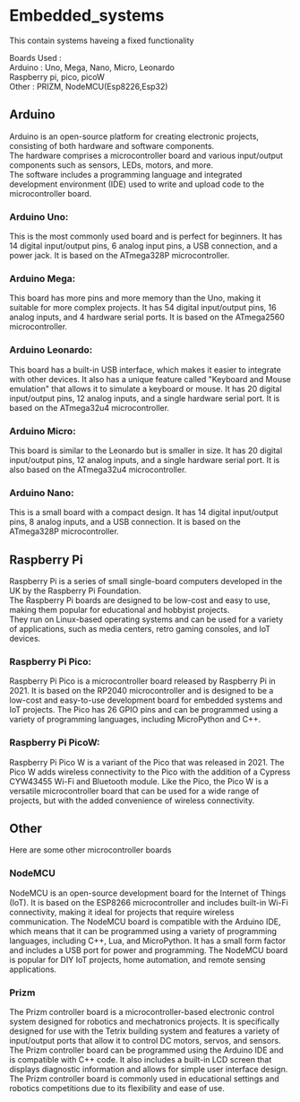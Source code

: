 # Embedded_systems
This contain systems haveing a fixed functionality</br>
<p>
Boards Used :</br>
            Arduino : Uno, Mega, Nano, Micro, Leonardo</br>
              Raspberry pi, pico, picoW </br>
              Other : PRIZM, NodeMCU(Esp8226,Esp32)</br>
</p>

## Arduino
Arduino is an open-source platform for creating electronic projects,
consisting of both hardware and software components.</br>
The hardware comprises a microcontroller board and various input/output components such as sensors, LEDs, motors, and more.</br>
The software includes a programming language and integrated development environment (IDE) used to write and upload code to the microcontroller board.</br>


### Arduino Uno:
This is the most commonly used board and is perfect for beginners. It has 14 digital input/output pins, 6 analog input pins, a USB connection, and a power jack. It is based on the ATmega328P microcontroller.

### Arduino Mega: 
This board has more pins and more memory than the Uno, making it suitable for more complex projects. It has 54 digital input/output pins, 16 analog inputs, and 4 hardware serial ports. It is based on the ATmega2560 microcontroller.

### Arduino Leonardo: 
This board has a built-in USB interface, which makes it easier to integrate with other devices. It also has a unique feature called "Keyboard and Mouse emulation" that allows it to simulate a keyboard or mouse. It has 20 digital input/output pins, 12 analog inputs, and a single hardware serial port. It is based on the ATmega32u4 microcontroller.

### Arduino Micro: 
This board is similar to the Leonardo but is smaller in size. It has 20 digital input/output pins, 12 analog inputs, and a single hardware serial port. It is also based on the ATmega32u4 microcontroller.

### Arduino Nano: 
This is a small board with a compact design. It has 14 digital input/output pins, 8 analog inputs, and a USB connection. It is based on the ATmega328P microcontroller.

## Raspberry Pi
Raspberry Pi is a series of small single-board computers developed in the UK by the Raspberry Pi Foundation. </br>
The Raspberry Pi boards are designed to be low-cost and easy to use, making them popular for educational and hobbyist projects. </br> 
They run on Linux-based operating systems and can be used for a variety of applications, such as media centers, retro gaming consoles, and IoT devices.

### Raspberry Pi Pico:
Raspberry Pi Pico is a microcontroller board released by Raspberry Pi in 2021. It is based on the RP2040 microcontroller and is designed to be a low-cost and easy-to-use development board for embedded systems and IoT projects. The Pico has 26 GPIO pins and can be programmed using a variety of programming languages, including MicroPython and C++.
### Raspberry Pi PicoW:
Raspberry Pi Pico W is a variant of the Pico that was released in 2021. The Pico W adds wireless connectivity to the Pico with the addition of a Cypress CYW43455 Wi-Fi and Bluetooth module. Like the Pico, the Pico W is a versatile microcontroller board that can be used for a wide range of projects, but with the added convenience of wireless connectivity.

## Other
Here are some other microcontroller boards 

### NodeMCU
NodeMCU is an open-source development board for the Internet of Things (IoT). It is based on the ESP8266 microcontroller and includes built-in Wi-Fi connectivity, making it ideal for projects that require wireless communication. The NodeMCU board is compatible with the Arduino IDE, which means that it can be programmed using a variety of programming languages, including C++, Lua, and MicroPython. It has a small form factor and includes a USB port for power and programming. The NodeMCU board is popular for DIY IoT projects, home automation, and remote sensing applications.

### Prizm
The Prizm controller board is a microcontroller-based electronic control system designed for robotics and mechatronics projects. It is specifically designed for use with the Tetrix building system and features a variety of input/output ports that allow it to control DC motors, servos, and sensors. The Prizm controller board can be programmed using the Arduino IDE and is compatible with C++ code. It also includes a built-in LCD screen that displays diagnostic information and allows for simple user interface design. The Prizm controller board is commonly used in educational settings and robotics competitions due to its flexibility and ease of use.
